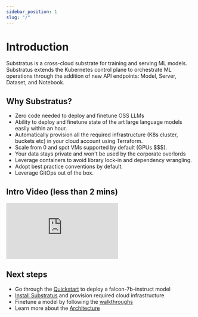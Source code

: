```yaml
---
sidebar_position: 1
slug: "/"
---
```


# Introduction

Substratus is a cross-cloud substrate for training and serving ML models. Substratus extends the Kubernetes control plane to orchestrate ML operations through the addition of new API endpoints: Model, Server, Dataset, and Notebook.

## Why Substratus?

* Zero code needed to deploy and finetune OSS LLMs
* Ability to deploy and finetune state of the art large language models easily within an hour.
* Automatically provision all the required infrastructure (K8s cluster, buckets etc) in your cloud account using Terraform.
* Scale from 0 and spot VMs supported by default (GPUs $$$).
* Your data stays private and won't be used by the corporate overlords
* Leverage containers to avoid library lock-in and dependency wrangling.
* Adopt best practice conventions by default.
* Leverage GitOps out of the box.

## Intro Video (less than 2 mins)

<div class="video-container">
  <iframe class="video" src="https://www.youtube.com/embed/CLyXKJHIQ6A" title="YouTube video player" frameborder="0" allow="accelerometer; autoplay; clipboard-write; encrypted-media; gyroscope; picture-in-picture; web-share" allowfullscreen></iframe>
</div>

## Next steps
- Go through the [Quickstart](./quickstart.md) to deploy a falcon-7b-instruct model
- [Install Substratus](./installation.md) and provision required cloud infrastructure
- Finetune a model by following the [walkthroughs](./walkthrough/finetuning-models.md)
- Learn more about the [Architecture](./architecture.md)
